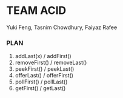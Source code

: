 # TEAM ACID
Yuki Feng, Tasnim Chowdhury, Faiyaz Rafee

### PLAN
1. addLast(x) / addFirst()
2. removeFirst() / removeLast()
3. peekFirst() / peekLast()
4. offerLast() / offerFirst()
5. pollFirst() / pollLast()
6. getFirst() / getLast()
